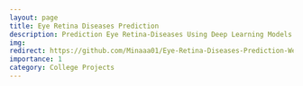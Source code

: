 ```yaml
---
layout: page
title: Eye Retina Diseases Prediction
description: Prediction Eye Retina-Diseases Using Deep Learning Models
img:
redirect: https://github.com/Minaaa01/Eye-Retina-Diseases-Prediction-Website
importance: 1
category: College Projects
---
```

